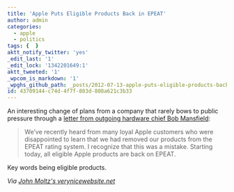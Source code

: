 ```yaml
---
title: 'Apple Puts Eligible Products Back in EPEAT'
author: admin
categories:
  - apple
  - politics
tags: {  }
aktt_notify_twitter: 'yes'
_edit_last: '1'
_edit_lock: '1342201649:1'
aktt_tweeted: '1'
_wpcom_is_markdown: '1'
_wpghs_github_path: _posts/2012-07-13-apple-puts-eligible-products-back-in-epeat.md
id: 43709144-c74d-4f7f-883d-808a621c3b33
---
```

<p>An interesting change of plans from a company that rarely bows to public pressure through a <a href="http://www.apple.com/environment/letter-to-customers/">letter from outgoing hardware chief Bob Mansfield</a>:</p>
<blockquote><p>
  We’ve recently heard from many loyal Apple customers who were disappointed to learn that we had removed our products from the EPEAT rating system. I recognize that this was a mistake. Starting today, all eligible Apple products are back on EPEAT.
</p></blockquote>
<p>Key words being eligible products.</p>
<p><em>Via <a href="http://verynicewebsite.net/2012/07/a-letter-from-big-bob-mansfield/">John Moltz's verynicewebsite.net</a></em></p>
